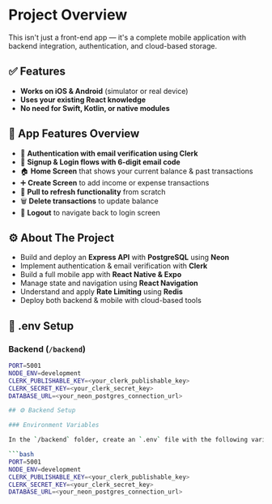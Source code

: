 # Project Overview

This isn't just a front-end app — it's a complete mobile application with backend integration, authentication, and cloud-based storage.

## ✅ Features

- **Works on iOS & Android** (simulator or real device)
- **Uses your existing React knowledge**
- **No need for Swift, Kotlin, or native modules**

## 📱 App Features Overview

- 🔐 **Authentication with email verification using Clerk**
- 📝 **Signup & Login flows with 6-digit email code**
- 🏠 **Home Screen** that shows your current balance & past transactions
- ➕ **Create Screen** to add income or expense transactions
- 🔄 **Pull to refresh functionality** from scratch
- 🗑️ **Delete transactions** to update balance
- 🚪 **Logout** to navigate back to login screen

## ⚙️ About The Project

- Build and deploy an **Express API** with **PostgreSQL** using **Neon**
- Implement authentication & email verification with **Clerk**
- Build a full mobile app with **React Native & Expo**
- Manage state and navigation using **React Navigation**
- Understand and apply **Rate Limiting** using **Redis**
- Deploy both backend & mobile with cloud-based tools

## 📁 .env Setup

### Backend (`/backend`)

```bash
PORT=5001
NODE_ENV=development
CLERK_PUBLISHABLE_KEY=<your_clerk_publishable_key>
CLERK_SECRET_KEY=<your_clerk_secret_key>
DATABASE_URL=<your_neon_postgres_connection_url>

## ⚙️ Backend Setup

### Environment Variables

In the `/backend` folder, create an `.env` file with the following variables:

```bash
PORT=5001
NODE_ENV=development
CLERK_PUBLISHABLE_KEY=<your_clerk_publishable_key>
CLERK_SECRET_KEY=<your_clerk_secret_key>
DATABASE_URL=<your_neon_postgres_connection_url>


